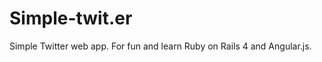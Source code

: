 Simple-twit.er
==============

Simple Twitter web app. For fun and learn Ruby on Rails 4 and Angular.js.
